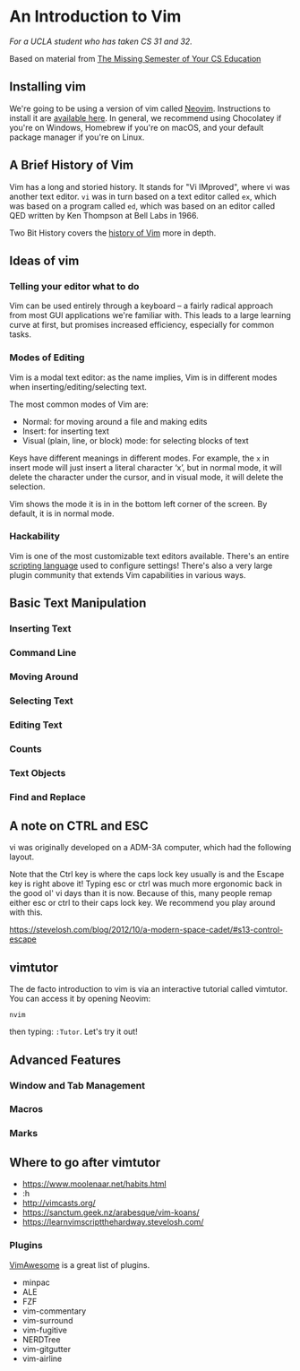 # An Introduction to Vim

_For a UCLA student who has taken CS 31 and 32._

Based on material from [The Missing Semester of Your CS Education](https://missing.csail.mit.edu/2020/editors/)

## Installing vim

We're going to be using a version of vim called [Neovim](https://neovim.io/). Instructions to install it are [available here](https://github.com/neovim/neovim/wiki/Installing-Neovim). In general, we recommend using Chocolatey if you're on Windows, Homebrew if you're on macOS, and your default package manager if you're on Linux.

## A Brief History of Vim

Vim has a long and storied history. It stands for "Vi IMproved", where vi was another text editor. `vi` was in turn based on a text editor called `ex`, which was based on a program called `ed`, which was based on an editor called QED written by Ken Thompson at Bell Labs in 1966.

Two Bit History covers the [history of Vim](https://twobithistory.org/2018/08/05/where-vim-came-from.html) more in depth.

## Ideas of vim

### Telling your editor what to do

Vim can be used entirely through a keyboard – a fairly radical approach from most GUI applications we're familiar with. This leads to a large learning curve at first, but promises increased efficiency, especially for common tasks.

### Modes of Editing

Vim is a modal text editor: as the name implies, Vim is in different modes when inserting/editing/selecting text.

The most common modes of Vim are:

- Normal: for moving around a file and making edits
- Insert: for inserting text
- Visual (plain, line, or block) mode: for selecting blocks of text

Keys have different meanings in different modes. For example, the `x` in insert mode will just insert a literal character ‘x’, but in normal mode, it will delete the character under the cursor, and in visual mode, it will delete the selection.

Vim shows the mode it is in in the bottom left corner of the screen. By default, it is in normal mode.

### Hackability

Vim is one of the most customizable text editors available. There's an entire [scripting language](https://en.wikipedia.org/wiki/Vim_(text_editor)#Vim_script) used to configure settings! There's also a very large plugin community that extends Vim capabilities in various ways.

## Basic Text Manipulation

### Inserting Text

### Command Line

### Moving Around

### Selecting Text

### Editing Text

### Counts

### Text Objects

### Find and Replace

## A note on CTRL and ESC

vi was originally developed on a ADM-3A computer, which had the following layout.


Note that the Ctrl key is where the caps lock key usually is and the Escape key is right above it! Typing esc or ctrl was much more ergonomic back in the good ol' vi days than it is now. Because of this, many people remap either esc or ctrl to their caps lock key. We recommend you play around with this.

https://stevelosh.com/blog/2012/10/a-modern-space-cadet/#s13-control-escape

## vimtutor

The de facto introduction to vim is via an interactive tutorial called vimtutor. You can access it by opening Neovim:

```
nvim
```

then typing: `:Tutor`. Let's try it out!

## Advanced Features

### Window and Tab Management

### Macros

### Marks

## Where to go after vimtutor

- https://www.moolenaar.net/habits.html
- :h
- http://vimcasts.org/
- https://sanctum.geek.nz/arabesque/vim-koans/
- https://learnvimscriptthehardway.stevelosh.com/

### Plugins

[VimAwesome](https://vimawesome.com/) is a great list of plugins.

- minpac
- ALE
- FZF
- vim-commentary
- vim-surround
- vim-fugitive
- NERDTree
- vim-gitgutter
- vim-airline








